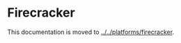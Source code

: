 # Firecracker

This documentation is moved to [../../platforms/firecracker](../../platforms/firecracker/README.md).

